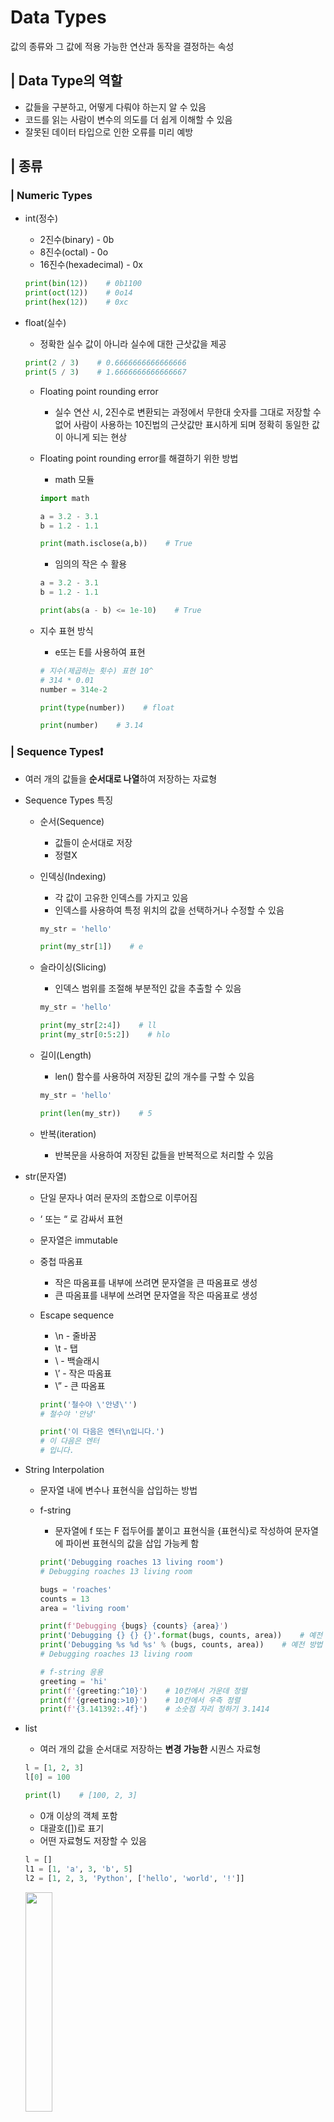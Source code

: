 # Data Types

값의 종류와 그 값에 적용 가능한 연산과 동작을 결정하는 속성

## | Data Type의 역할

- 값들을 구분하고, 어떻게 다뤄야 하는지 알 수 있음
- 코드를 읽는 사람이 변수의 의도를 더 쉽게 이해할 수 있음
- 잘못된 데이터 타입으로 인한 오류를 미리 예방

## | 종류

### | Numeric Types

- int(정수)
    - 2진수(binary) - 0b
    - 8진수(octal) - 0o
    - 16진수(hexadecimal) - 0x
    
    ```python
    print(bin(12))    # 0b1100
    print(oct(12))    # 0o14
    print(hex(12))    # 0xc
    ```
    
- float(실수)
    - 정확한 실수 값이 아니라 실수에 대한 근삿값을 제공
    
    ```python
    print(2 / 3)    # 0.6666666666666666
    print(5 / 3)    # 1.6666666666666667
    ```
    
    - Floating point rounding error
        - 실수 연산 시, 2진수로 변환되는 과정에서 무한대 숫자를 그대로 저장할 수 없어 사람이 사용하는 10진법의 근삿값만 표시하게 되며 정확히 동일한 값이 아니게 되는 현상
    - Floating point rounding error를 해결하기 위한 방법
        - math 모듈
        
        ```python
        import math
        
        a = 3.2 - 3.1
        b = 1.2 - 1.1
        
        print(math.isclose(a,b))    # True
        ```
        
        - 임의의 작은 수 활용
        
        ```python
        a = 3.2 - 3.1
        b = 1.2 - 1.1
        
        print(abs(a - b) <= 1e-10)    # True
        ```
        
    - 지수 표현 방식
        - e또는 E를 사용하여 표현
        
        ```python
        # 지수(제곱하는 횟수) 표현 10^
        # 314 * 0.01
        number = 314e-2
        
        print(type(number))    # float
        
        print(number)    # 3.14
        ```
        

### | Sequence Types❗

- 여러 개의 값들을 **순서대로 나열**하여 저장하는 자료형
- Sequence Types 특징
    - 순서(Sequence)
        - 값들이 순서대로 저장
        - 정렬X
    - 인덱싱(Indexing)
        - 각 값이 고유한 인덱스를 가지고 있음
        - 인덱스를 사용하여 특정 위치의 값을 선택하거나 수정할 수 있음
        
        ```python
        my_str = 'hello'
        
        print(my_str[1])    # e
        ```
        
    - 슬라이싱(Slicing)
        - 인덱스 범위를 조절해 부분적인 값을 추출할 수 있음
        
        ```python
        my_str = 'hello'
        
        print(my_str[2:4])    # ll
        print(my_str[0:5:2])    # hlo
        ```
        
    - 길이(Length)
        - len() 함수를 사용하여 저장된 값의 개수를 구할 수 있음
        
        ```python
        my_str = 'hello'
        
        print(len(my_str))    # 5
        ```
        
    - 반복(iteration)
        - 반복문을 사용하여 저장된 값들을 반복적으로 처리할 수 있음
- str(문자열)
    - 단일 문자나 여러 문자의 조합으로 이루어짐
    - ‘ 또는 “ 로 감싸서 표현
    - 문자열은 immutable
    - 중첩 따옴표
        - 작은 따옴표를 내부에 쓰려면 문자열을 큰 따옴표로 생성
        - 큰 따옴표를 내부에 쓰려면 문자열을 작은 따옴표로 생성
    - Escape sequence
        - \n - 줄바꿈
        - \t - 탭
        - \\ - 백슬래시
        - \’ - 작은 따옴표
        - \” - 큰 따옴표
        
        ```python
        print('철수야 \'안녕\'')
        # 철수야 '안녕'
        
        print('이 다음은 엔터\n입니다.')
        # 이 다음은 엔터
        # 입니다.
        ```
        
- String Interpolation
    - 문자열 내에 변수나 표현식을 삽입하는 방법
    - f-string
        - 문자열에 f 또는 F 접두어를 붙이고 표현식을 {표현식}로 작성하여 문자열에 파이썬 표현식의 값을 삽입 가능케 함
        
        ```python
        print('Debugging roaches 13 living room')
        # Debugging roaches 13 living room
        
        bugs = 'roaches'
        counts = 13
        area = 'living room'
        
        print(f'Debugging {bugs} {counts} {area}')
        print('Debugging {} {} {}'.format(bugs, counts, area))    # 예전 방법
        print('Debugging %s %d %s' % (bugs, counts, area))    # 예전 방법
        # Debugging roaches 13 living room
        
        # f-string 응용
        greeting = 'hi'
        print(f'{greeting:^10}')    # 10칸에서 가운데 정렬
        print(f'{greeting:>10}')    # 10칸에서 우측 정렬
        print(f'{3.141392:.4f}')    # 소숫점 자리 정하기 3.1414 
        ```
        
- list
    - 여러 개의 값을 순서대로 저장하는 **변경 가능한** 시퀀스 자료형
    
    ```python
    l = [1, 2, 3]
    l[0] = 100
    
    print(l)    # [100, 2, 3]
    ```
    
    - 0개 이상의 객체 포함
    - 대괄호([])로 표기
    - 어떤 자료형도 저장할 수 있음
    
    ```python
    l = []
    l1 = [1, 'a', 3, 'b', 5]
    l2 = [1, 2, 3, 'Python', ['hello', 'world', '!']]
    ```
    
    <img src = "https://github.com/yuj1818/TIL/assets/95585314/ac4ce534-cc96-4c21-b8c6-a5cfddb5afc1" width="30%" height="30%">
    
- tuple
    - 리스트와 동일하나 변경 불가능한 시퀀스 자료형
    
    ```python
    t = (1, 'a', 3, 'b', 5)
    
    t[1] = 'z'    # 'tuple' object does not support item assignment
    ```
    
    - 소괄호(())로 표기
    
    ```python
    t = ()
    t1 = (1,)    # 튜플 원소가 하나일 때 ','를 쓰지 않으면 연산 기호로 인식됨
    t2 = (1, 'a', 3, 'b', 5)
    ```
    
- range
    - 연속된 정수 시퀀스를 생성하는 변경 불가능한 자료형
    - range(n)
        - 0부터 n-1 까지의 숫자 시퀀스
        
        ```python
        r = range(5)
        
        print(list(r))    # [0, 1, 2, 3, 4]
        ```
        
    - range(n, m)
        - n부터 m-1 까지의 숫자 시퀀스
        
        ```python
        r = range(1, 10)
        
        print(list(r))    #[1, 2, 3, 4, 5, 6, 7, 8, 9]
        ```
        

### | Non-sequence Types

- dict
    - key-value 쌍으로 이루어진 **순서와 중복이 없는** 변경 가능한 자료형
    - key는 변경 불가능한 자료형만 사용 가능
    - value는 모든 자료형 사용 가능
    - 중괄호({})로 표기
    - key를 통해 value에 접근
    
    ```python
    my_dict = {'apple': 12, 'list': [1, 2, 3]}
    
    print(my_dict['apple'])    # 12
    print(my_dict['list'])    # [1, 2, 3]
    
    my_dict['apple'] = 100
    print(my_dict)    # {'apple': 100, 'list': [1, 2, 3]}
    ```
    
- set
    - 순서와 중복이 없는 변경 가능한 자료형
    - 중괄호({})로 표기
    
    ```python
    s = set()
    s1 = {1, 2, 3}
    s2 = {1, 1, 1}
    
    print(s)    # set()
    print(s1)    # {1, 2, 3}
    print(s2)    # {1} 중복 없음
    ```
    
    - 수학에서의 집합과 동일한 연산 처리 가능
    
    ```python
    s1 = {1, 2, 3}
    s2 = {3, 6, 9}
    
    # 합집합
    print(s1 | s2)    # {1, 2, 3, 6, 9}
    
    # 차집합
    print(s1 - s2)    # {1, 2}
    
    # 교집합
    print(s1 & s2)    # {3}
    ```
    

### | Other Types

- None
    - 파이썬에서 ‘값이 없음’을 표현하는 자료형
- Boolean
    - 참(True), 거짓(False) 표현
    - 비교 / 논리 연산의 평과 결과로 사용
    - 조건 / 반복문과 사용
    
    ```python
    b1 = True
    b2 = False
    
    print(b1)    # True
    print(b2)    # False
    print(3 > 1)    # True
    print('3' != 3)    # True
    ```
    

### | Collection

- 여러 개의 항목 또는 요소를 담는 자료 구조

| 컬렉션 | 변경 가능 여부 | 나열 순서 |
| --- | --- | --- |
| str | X | O |
| list | O | O |
| tuple | X | O |
| set | O | X |
| dict | O | X |
- 컬렉션의 차이점

<img src = "https://github.com/yuj1818/TIL/assets/95585314/740101f0-4e99-4aba-af2f-2823d0db1270" width="50%" height="50%">
